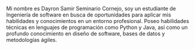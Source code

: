 Mi nombre es Dayron Samir Seminario Cornejo, soy un estudiante de Ingeniería de software en busca de oportunidades para
aplicar mis habilidades y conocimientos en un entorno profesional. Poseo habilidades técnicas en lenguajes de programación como Python y Java, así como un profundo
conocimiento en diseño de software, bases de datos y metodologías ágiles.
